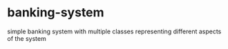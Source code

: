 # banking-system
simple banking system with multiple classes representing different aspects of the system
